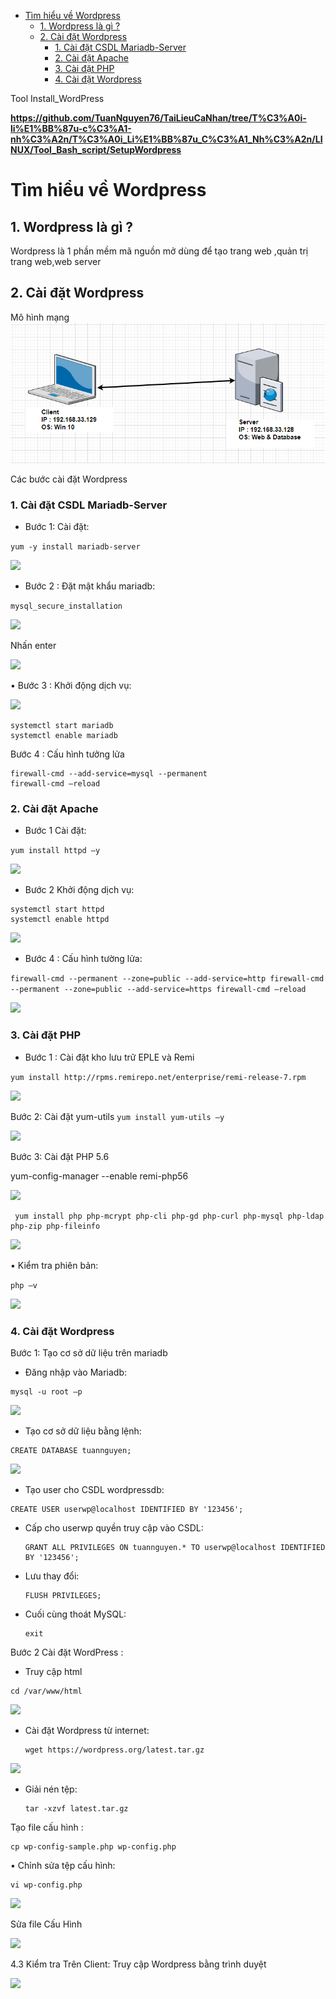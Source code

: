 - [Tìm hiểu về Wordpress](#tìm-hiểu-về-wordpress)
  - [1. Wordpress là gì ?](#1-wordpress-là-gì-)
  - [2. Cài đặt Wordpress](#2-cài-đặt-wordpress)
    - [1. Cài đặt CSDL Mariadb-Server](#1-cài-đặt-csdl-mariadb-server)
    - [2. Cài đặt Apache](#2-cài-đặt-apache)
    - [3. Cài đặt PHP](#3-cài-đặt-php)
    - [4. Cài đặt Wordpress](#4-cài-đặt-wordpress)


Tool Install_WordPress

**https://github.com/TuanNguyen76/TaiLieuCaNhan/tree/T%C3%A0i-li%E1%BB%87u-c%C3%A1-nh%C3%A2n/T%C3%A0i_Li%E1%BB%87u_C%C3%A1_Nh%C3%A2n/LINUX/Tool_Bash_script/SetupWordpress**

# Tìm hiểu về Wordpress 

## 1. Wordpress là gì ?
Wordpress là 1 phần mềm mã nguồn mở dùng để tạo trang web ,quản trị trang web,web server
## 2. Cài đặt Wordpress
Mô hình mạng
![](../image/WordPress_1.png)

Các bước cài đặt Wordpress

### 1. Cài đặt CSDL Mariadb-Server
-	Bước 1: Cài đặt:

```yum -y install mariadb-server```

![](../image/WordPress_2.png)

-	Bước 2 :  Đặt mật khẩu mariadb:

```mysql_secure_installation```

![](../image/WordPress_3.png)


Nhấn enter 

![](../image/WordPress_4.png)


•	Bước 3 : Khởi động dịch vụ:

![](../image/WordPress_5.png)

```
systemctl start mariadb
systemctl enable mariadb
```
Bước 4 : Cấu hình tưởng lửa 

```
firewall-cmd --add-service=mysql --permanent
firewall-cmd –reload
```

### 2. Cài đặt Apache
- Bước 1 Cài đặt:
  
``` yum install httpd –y ```

![](../image/WordPress_6.png)

- Bước 2 Khởi động dịch vụ:

```
systemctl start httpd
systemctl enable httpd
```
![](../image/WordPress_7.png)

- Bước 4 : Cấu hình tường lửa:
  
```firewall-cmd --permanent --zone=public --add-service=http firewall-cmd --permanent --zone=public --add-service=https firewall-cmd –reload```


![](../image/WordPress_8.png)


### 3. Cài đặt PHP

- Bước 1 : Cài đặt kho lưu trữ EPLE và Remi

``` yum install http://rpms.remirepo.net/enterprise/remi-release-7.rpm ```

![](../image/WordPress_9.png)

Bước 2: Cài đặt yum-utils
```yum install yum-utils –y```

![](../image/WordPress_10.png)

Bước 3: Cài đặt PHP 5.6

yum-config-manager --enable remi-php56

![](../image/WordPress_11.png)

```
 yum install php php-mcrypt php-cli php-gd php-curl php-mysql php-ldap php-zip php-fileinfo
 ```

![](../image/WordPress_12.png)

•	Kiểm tra phiên bản:

``` php –v ```

![](../image/WordPress_13.png)

### 4. Cài đặt Wordpress

 Bước 1: Tạo cơ sở dữ liệu trên mariadb

- Đăng nhập vào Mariadb:

```
mysql -u root –p 
```

![](../image/WordPress_14.png)


- Tạo cơ sở dữ liệu bằng lệnh:
  

```
CREATE DATABASE tuannguyen;
```

![](../image/WordPress_15.png)


- Tạo user cho CSDL wordpressdb:
  
 
```
CREATE USER userwp@localhost IDENTIFIED BY '123456';
```


- Cấp cho userwp quyền truy cập vào CSDL:

  ``` 
  GRANT ALL PRIVILEGES ON tuannguyen.* TO userwp@localhost IDENTIFIED BY '123456';
  ```
  
- Lưu thay đổi:

    ```
    FLUSH PRIVILEGES;
    ```

- Cuối cùng thoát MySQL:

    ```
    exit
    ```

Bước 2 Cài đặt WordPress :

- Truy cập html

``` 
cd /var/www/html 
```

![](../image/WordPress_15.png)

- Cài đặt Wordpress từ internet:

    ```
    wget https://wordpress.org/latest.tar.gz
    ```

![](../image/WordPress_16.png)



- Giải nén tệp:

    ```
    tar -xzvf latest.tar.gz
    ```

Tạo file cấu hình :

 ```
 cp wp-config-sample.php wp-config.php
 ```

•	Chỉnh sửa tệp cấu hình:

```
vi wp-config.php
```

![](../image/WordPress_17.png)

Sửa file Cấu Hình

![](../image/WordPress_19.png)

4.3 Kiểm tra
Trên Client: Truy cập Wordpress bằng trình duyệt

![](../image/WordPress_20.png)